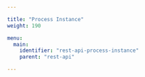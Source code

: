 ```yaml
---

title: "Process Instance"
weight: 190

menu:
  main:
    identifier: "rest-api-process-instance"
    parent: "rest-api"

---
```

